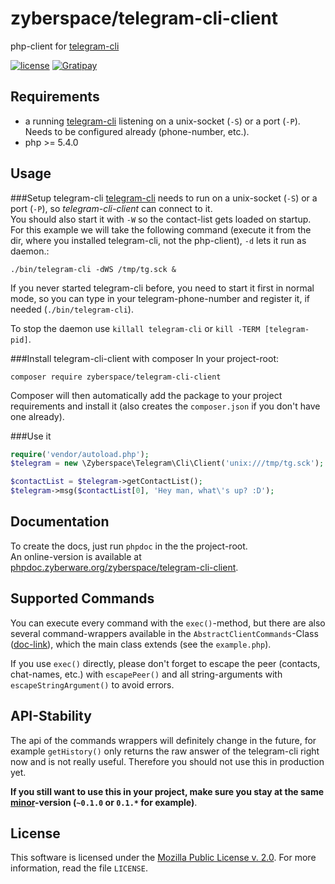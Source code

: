 zyberspace/telegram-cli-client
==============================
php-client for [telegram-cli](https://github.com/vysheng/tg/)

[![license](https://img.shields.io/github/license/zyberspace/php-telegram-cli-client.svg)](https://www.mozilla.org/MPL/2.0/)
[![Gratipay](https://img.shields.io/gratipay/zyberspace.svg)](https://gratipay.com/zyberspace/)

Requirements
------------
 - a running [telegram-cli](https://github.com/vysheng/tg/) listening on a unix-socket (`-S`) or a port (`-P`). Needs to be configured already (phone-number, etc.).
 - php >= 5.4.0

Usage
-----

###Setup telegram-cli
[telegram-cli](https://github.com/vysheng/tg/) needs to run on a unix-socket (`-S`) or a port (`-P`), so *telegram-cli-client* can connect to it.  
You should also start it with `-W` so the contact-list gets loaded on startup.  
For this example we will take the following command (execute it from the dir, where you installed telegram-cli, not the php-client), `-d` lets it run as daemon.:

```shell
./bin/telegram-cli -dWS /tmp/tg.sck &
```

If you never started telegram-cli before, you need to start it first in normal mode, so you can type in your telegram-phone-number and register it, if needed (`./bin/telegram-cli`).

To stop the daemon use `killall telegram-cli` or `kill -TERM [telegram-pid]`.

###Install telegram-cli-client with composer
In your project-root:

```shell
composer require zyberspace/telegram-cli-client
```

Composer will then automatically add the package to your project requirements and install it (also creates the `composer.json` if you don't have one already).

###Use it

```php
require('vendor/autoload.php');
$telegram = new \Zyberspace\Telegram\Cli\Client('unix:///tmp/tg.sck');

$contactList = $telegram->getContactList();
$telegram->msg($contactList[0], 'Hey man, what\'s up? :D');
```

Documentation
-------------
To create the docs, just run `phpdoc` in the the project-root.  
An online-version is available at [phpdoc.zyberware.org/zyberspace/telegram-cli-client](http://phpdoc.zyberware.org/zyberspace/telegram-cli-client/).

Supported Commands
------------------
You can execute every command with the `exec()`-method, but there are also several command-wrappers available in the `AbstractClientCommands`-Class ([doc-link](http://phpdoc.zyberware.org/zyberspace/telegram-cli-client/classes/Zyberspace.Telegram.Cli.AbstractClientCommands.html)), which the main class extends (see the `example.php`).

If you use `exec()` directly, please don't forget to escape the peer (contacts, chat-names, etc.) with `escapePeer()` and all string-arguments with `escapeStringArgument()` to avoid errors.

API-Stability
-------------
The api of the commands wrappers will definitely change in the future, for example `getHistory()` only returns the raw answer of the telegram-cli right now and is not really useful. Therefore you should not use this in production yet.

**If you still want to use this in your project, make sure you stay at the same [minor](http://semver.org/spec/v2.0.0.html)-version (`~0.1.0` or `0.1.*` for example)**.

License
-------
This software is licensed under the [Mozilla Public License v. 2.0](http://mozilla.org/MPL/2.0/). For more information, read the file `LICENSE`.
